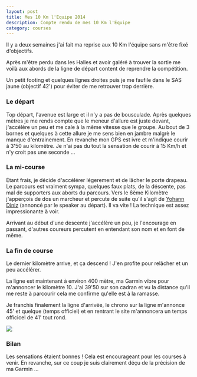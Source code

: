 ```yaml
---
layout: post
title: Mes 10 Km l'Equipe 2014
description: Compte rendu de mes 10 Km l'Equipe
category: courses
---
```


Il y a deux semaines j'ai fait ma reprise aux 10 Km l'équipe sans m'être fixé
d'objectifs.

Après m'être perdu dans les Halles et avoir galéré à trouver la
sortie me voilà aux abords de la ligne de départ content de reprendre la
compétition.

Un petit footing et quelques lignes droites puis je me faufile dans le
SAS jaune (objectif 42') pour éviter de me retrouver trop derrière.

### Le départ

Top départ, l'avenue est large et il n'y a pas de bousculade.
Après quelques mètres je me rends compte que le meneur d'allure est juste devant,
j'accélère un peu et me cale à la même vitesse que le groupe.
Au bout de 3 bornes et quelques à cette allure je me sens bien en jambre
malgrè le manque d'entrainement. En revanche mon GPS est ivre et
m'indique courir à 3'50 au kilomètre. Je n'ai pas du tout la sensation de
courir à 15 Km/h et n'y croit pas une seconde ...

### La mi-course

Étant frais, je décide d'accélérer légerement et de lâcher le porte drapeau.
Le parcours est vraiment sympa, quelques faux plats, de la déscente, pas mal
de supporters aux aborts du parcours. Vers le 6ème Kilomètre j'apperçois de
dos un marcheur et percute de suite qu'il s'agit de [Yohann Diniz][1] (annoncé
par le speaker au départ). Il va vite ! La technique est assez impressionante à
voir.

Arrivant au début d'une descente j'accélère un peu, je l'encourage en passant,
d'autres coureurs percutent en entendant son nom et en font de même.

### La fin de course

Le dernier kilomètre arrive, et ça descend ! J'en profite pour relâcher et un
peu accélérer.

La ligne est maintenant à environ 400 mètre, ma Garmin vibre pour
m'annoncer le kilomètre 10. J'ai 39'50 sur son cadran et vu la distance qu'il
me reste à parcourir cela me confirme qu'elle est à la ramasse.

Je franchis finalement la ligne d'arrivée, le chrono sur la ligne m'annonce
45' et quelque (temps officiel) et en rentrant le site m'annoncera un
temps officicel de 41' tout rond.

<img class="ctr img-thumbnail" src="{% base64 https://dl.dropboxusercontent.com/u/5236486/runner.sh/img/2014/10kmlequipe2014.png %}" />

### Bilan

Les sensations étaient bonnes ! Cela est encourageant pour les courses à venir.
En revanche, sur ce coup je suis clairement déçu de la précision de ma
Garmin ...

[1]: http://fr.wikipedia.org/wiki/Yohann_Diniz
